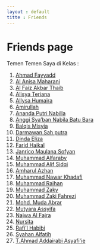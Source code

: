 ```yaml
---
layout : default
titte : Friends
---
```


<div class="friends-container">
    <h1 class="friends-title">
        <i class="fas fa-user-friends"></i> Friends page
    </h1>
    <p class="friends-subtitle">Temen Temen Saya di Kelas :</p>


<ol class="friends-List">
  <li><a href="https://ahmadfayyadh.github.io/">Ahmad Fayyadd</a></li>
  <li><a href="https://alanisamaharani.github.io/">Al Anisa Maharani</a></li>
  <li><a href="https://alfaizakbar.github.io">Al Faiz Akbar Thaib</a></li>
  <li><a href="https://alisyateriana.github.io/">Alisya Teriana</a></li>
  <li><a href="https://allysahumaira.github.io/">Allysa Humaira</a></li>
  <li><a href="https://amirullah310.github.io/">Amirullah</a></li>
  <li><a href="https://anandaaputrinabilla.github.io/">Ananda Putri Nabilla</a></li>
  <li><a href="https://angginabilabatubara.github.io/">Anggi Sya’ban Nabila Batu Bara</a></li>
  <li><a href="https://balqismisyia.github.io/">Balqis Misyia</a></li>
  <li><a href="https://darmawansahputra1.github.io/">Darmawan Sah putra</a></li>
  <li><a href="https://dindaelz06.github.io/">Dinda Eliza</a></li>
  <li><a href="https://fared08.github.io">Farid Haikal</a></li>
  <li><a href="https://janricomaulanas.github.io/">Janrico Maulana Sofyan</a></li>
  <li><a href="https://muhammadalfaraby06.github.io/">Muhammad Alfaraby</a></li>
  <li><a href="https://alfsdqi.github.io/">Muhammad Alif Sidqi</a></li>
  <li><a href="https://amharul.github.io/">Amharul Azhan</a></li>
  <li><a href="https://khadafimuhammadnawwar.github.io/">Muhammad Nawar Khadafi</a></li>
  <li><a href="https://mraihanads.github.io/">Muhammad Raihan</a></li>
  <li><a href="https://muhzakyyy.github.io/">Muhammad Zaky</a></li>
  <li><a href="https://m-zakifahrezi.github.io/">Muhammad Zaki Fahrezi</a></li>
  <li><a href="https://mudaabrar.github.io/">Mohd. Muda Abrar</a></li>
  <li><a href="https://mutyaraassyifa.github.io/">Mutyara Assyifa</a></li>
  <li><a href="https://najwaal-fajra.github.io/">Najwa Al Fajra</a></li>
  <li><a href="https://nursitaaa.github.io/">Nursita</a></li>
  <li><a href="https://rafi-i-habibi.github.io/">Rafi’I Habibi</a></li>
  <li><a href="https://syahanalfatih.github.io/">Syahan Alfatih</a></li>
  <li><a href="https://addairabi.github.io/">T.Ahmad Addairabi Asyafi'ie</a></li>
</ol>